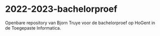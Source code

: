 # 2022-2023-bachelorproef
Openbare repository van Bjorn Truye voor de bachelorproef op HoGent in de Toegepaste Informatica.
